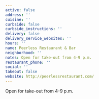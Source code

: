```yaml
---
active: false
address: ''
cuisine: ''
curbside: false
curbside_instructions: ''
delivery: false
delivery_service_websites: ''
hours: ''
name: Peerless Restaurant & Bar
neighborhood: ''
notes: Open for take-out from 4-9 p.m.
restaurant_phone: ''
social: ''
takeout: false
website: http://peerlessrestaurant.com/
---
```


Open for take-out from 4-9 p.m.